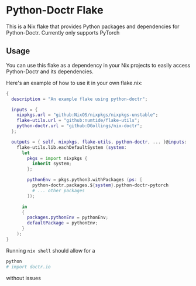# Python-Doctr Flake

This is a Nix flake that provides Python packages and dependencies for Python-Doctr.
Currently only supports PyTorch

## Usage

You can use this flake as a dependency in your Nix projects to easily access Python-Doctr and its dependencies.

Here's an example of how to use it in your own flake.nix:

```nix
{
  description = "An example flake using python-doctr";

  inputs = {
    nixpkgs.url = "github:NixOS/nixpkgs/nixpkgs-unstable";
    flake-utils.url = "github:numtide/flake-utils";
    python-doctr.url = "github:DGollings/nix-doctr";
  };

  outputs = { self, nixpkgs, flake-utils, python-doctr, ... }@inputs:
    flake-utils.lib.eachDefaultSystem (system:
      let
        pkgs = import nixpkgs {
          inherit system;
        };

        pythonEnv = pkgs.python3.withPackages (ps: [
          python-doctr.packages.${system}.python-doctr-pytorch
          # ... other packages
        ]);

      in
      {
        packages.pythonEnv = pythonEnv;
        defaultPackage = pythonEnv;
      }
    );
}
```

Running `nix shell` should allow for a  

```bash
python
# import doctr.io
```

without issues
